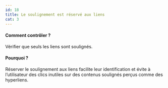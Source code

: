 ```yaml
---
id: 18
title: Le soulignement est réservé aux liens
cat: 3
---
```


#### Comment contrôler ?

Vérifier que seuls les liens sont soulignés.

#### Pourquoi ?

Réserver le soulignement aux liens facilite leur identification et évite à l’utilisateur des clics inutiles sur des contenus soulignés perçus comme des hyperliens.